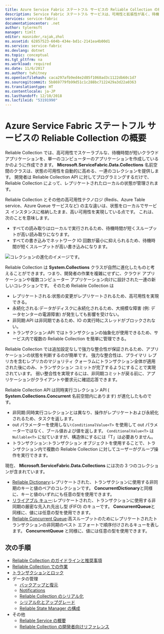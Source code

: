 ```yaml
---
title: Azure Service Fabric ステートフル サービスの Reliable Collection の概要 | Microsoft Docs
description: Service Fabric ステートフル サービスは、可用性と拡張性が高く、待機時間が短いクラウド アプリケーションの作成を可能にする Reliable Collection を提供します。
services: service-fabric
documentationcenter: .net
author: tylermsft
manager: timlt
editor: masnider,rajak,zhol
ms.assetid: 62857523-604b-434e-bd1c-2141ea4b00d1
ms.service: service-fabric
ms.devlang: dotnet
ms.topic: conceptual
ms.tgt_pltfrm: na
ms.workload: required
ms.date: 11/6/2017
ms.author: twhitney
ms.openlocfilehash: caca297afb9ed4e2d85f1068ad3c1122db60c1d7
ms.sourcegitcommit: 5b869779fb99d51c1c288bc7122429a3d22a0363
ms.translationtype: HT
ms.contentlocale: ja-JP
ms.lasthandoff: 12/10/2018
ms.locfileid: "53191990"
---
```

# <a name="introduction-to-reliable-collections-in-azure-service-fabric-stateful-services"></a>Azure Service Fabric ステートフル サービスの Reliable Collection の概要
Reliable Collection では、高可用性でスケーラブルな、待機時間が短いクラウド アプリケーションを、単一のコンピューターのアプリケーションを作成しているかのように作成できます。 **Microsoft.ServiceFabric.Data.Collections** 名前空間のクラスは、状態の可用性を自動的に高める、一連のコレクションを提供します。 開発者は Reliable Collection API に対してプログラミングするだけで、Reliable Collection によって、レプリケートされたローカルの状態が管理されます。

Reliable Collection とその他の高可用性テクノロジ (Redis、Azure Table service、Azure Queue サービスなど) の主な違いは、状態をローカルでサービス インスタンスに格納したまま、高い可用性を実現している点です。 これは、次のことを意味します。

* すべての読み取りはローカルで実行されるため、待機時間が短くスループットが高い読み取りになります。
* すべての書き込みでネットワーク IO 回数が最小に抑えられるため、待機時間が短くスループットが高い書き込みになります。

![コレクションの進化のイメージです。](media/service-fabric-reliable-services-reliable-collections/ReliableCollectionsEvolution.png)

Reliable Collection は **System.Collections** クラスが自然に進化したものと考えることができます。つまり、開発者の作業を複雑にせずに、クラウド アプリケーションや複数コンピューター アプリケーション向けに設計された一連の新しいコレクションです。 そのため Reliable Collection は

* レプリケートされる:状態の変更がレプリケートされるため、高可用性を実現できる。
* 永続化される:データがディスクに永続化されるため、大規模な障害 (例: データセンターの電源障害) が発生しても影響を受けない。
* 非同期:API は非同期であるため、IO の実行時にスレッドがブロックされない。
* トランザクション:API ではトランザクションの抽象化が使用できるため、サービス内で複数の Reliable Collection を簡単に管理できる。

Reliable Collection では追加設定なしで強力な整合性が保証されるため、アプリケーションの状態を判断するのが簡単です。
強力な整合性は、プライマリ レプリカを含むレプリカのマジョリティ クォーラムにトランザクション全体が適用された後にのみ、トランザクション コミットが完了するようにすることで実現されています。
弱い整合性を実現するには、非同期コミットが戻る前に、アプリケーションがクライアントや要求元に確認応答できます。

Reliable Collection API は同時実行コレクション API ( **System.Collections.Concurrent** 名前空間内にあります) が進化したものです。

* 非同期:同時実行コレクションとは異なり、操作がレプリケートおよび永続化されるため、タスクを返します。
* out パラメーターを使用しない:`ConditionalValue<T>` を使用して out パラメーターではなく、ブール値および値を返します。 `ConditionalValue<T>` は `Nullable<T>` に似ていますが、構造体にするには「T」は必要ありません。
* トランザクション:トランザクション オブジェクトを使用することで、トランザクション内で複数の Reliable Collection に対してユーザーがグループ操作を実行できます。

現在、 **Microsoft.ServiceFabric.Data.Collections** には次の 3 つのコレクションが含まれています。

* [Reliable Dictionary](https://msdn.microsoft.com/library/azure/dn971511.aspx):レプリケートされた、トランザクションに使用する非同期のキーと値のペアのコレクションです。 **ConcurrentDictionary**と同様に、キーと値のいずれにも任意の型を使用できます。
* [リライアブル キュー](https://msdn.microsoft.com/library/azure/dn971527.aspx):レプリケートされた、トランザクションに使用する非同期の厳密な先入れ先出し型 (FIFO) のキューです。 **ConcurrentQueue**と同様に、値には任意の型を使用できます。
* [Reliable Concurrent Queue](service-fabric-reliable-services-reliable-concurrent-queue.md):高スループットのためにレプリケートされたトランザクションの非同期のベスト エフォートで順序付けされるキューを表します。 **ConcurrentQueue** と同様に、値には任意の型を使用できます。

## <a name="next-steps"></a>次の手順
* [Reliable Collection のガイドラインと推奨事項](service-fabric-reliable-services-reliable-collections-guidelines.md)
* [Reliable Collection での作業](service-fabric-work-with-reliable-collections.md)
* [トランザクションとロック](service-fabric-reliable-services-reliable-collections-transactions-locks.md)
* データの管理
  * [バックアップと復元](service-fabric-reliable-services-backup-restore.md)
  * [Notifications](service-fabric-reliable-services-notifications.md)
  * [Reliable Collection のシリアル化](service-fabric-reliable-services-reliable-collections-serialization.md)
  * [シリアル化とアップグレード](service-fabric-application-upgrade-data-serialization.md)
  * [Reliable State Manager の構成](service-fabric-reliable-services-configuration.md)
* その他
  * [Reliable Service の概要](service-fabric-reliable-services-quick-start.md)
  * [Reliable Collection の開発者向けリファレンス](https://msdn.microsoft.com/library/azure/microsoft.servicefabric.data.collections.aspx)
